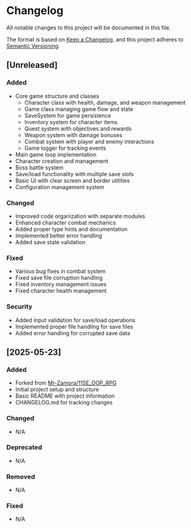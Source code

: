# Changelog

All notable changes to this project will be documented in this file.

The format is based on [Keep a Changelog](https://keepachangelog.com/en/1.0.0/),
and this project adheres to [Semantic Versioning](https://semver.org/spec/v2.0.0.html).

## [Unreleased]

### Added
- Core game structure and classes
  - Character class with health, damage, and weapon management
  - Game class managing game flow and state
  - SaveSystem for game persistence
  - Inventory system for character items
  - Quest system with objectives and rewards
  - Weapon system with damage bonuses
  - Combat system with player and enemy interactions
  - Game logger for tracking events
- Main game loop implementation
- Character creation and management
- Boss battle system
- Save/load functionality with multiple save slots
- Basic UI with clear screen and border utilities
- Configuration management system

### Changed
- Improved code organization with separate modules
- Enhanced character combat mechanics
- Added proper type hints and documentation
- Implemented better error handling
- Added save state validation

### Fixed
- Various bug fixes in combat system
- Fixed save file corruption handling
- Fixed inventory management issues
- Fixed character health management

### Security
- Added input validation for save/load operations
- Implemented proper file handling for save files
- Added error handling for corrupted save data

## [2025-05-23]

### Added
- Forked from [Mr-Zamora/11SE_OOP_RPG](https://github.com/Mr-Zamora/11SE_OOP_RPG.git)
- Initial project setup and structure
- Basic README with project information
- CHANGELOG.md for tracking changes

### Changed
- N/A

### Deprecated
- N/A

### Removed
- N/A

### Fixed
- N/A
